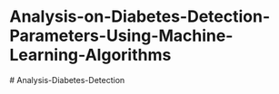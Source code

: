 # Analysis-on-Diabetes-Detection-Parameters-Using-Machine-Learning-Algorithms
#   A n a l y s i s - D i a b e t e s - D e t e c t i o n  
 